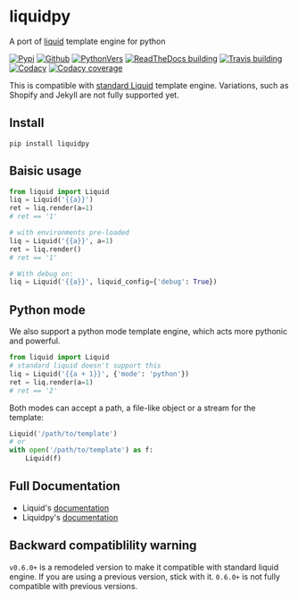 # liquidpy
A port of [liquid][1] template engine for python

[![Pypi][2]][9] [![Github][3]][10] [![PythonVers][4]][9] [![ReadTheDocs building][13]][8] [![Travis building][5]][11] [![Codacy][6]][12] [![Codacy coverage][7]][12]

This is compatible with [standard Liquid][1] template engine. Variations, such as Shopify and Jekyll are not fully supported yet.

## Install
```shell
pip install liquidpy
```

## Baisic usage
```python
from liquid import Liquid
liq = Liquid('{{a}}')
ret = liq.render(a=1)
# ret == '1'

# with environments pre-loaded
liq = Liquid('{{a}}', a=1)
ret = liq.render()
# ret == '1'

# With debug on:
liq = Liquid('{{a}}', liquid_config={'debug': True})
```

## Python mode

We also support a python mode template engine, which acts more pythonic and powerful.
```python
from liquid import Liquid
# standard liquid doesn't support this
liq = Liquid('{{a + 1}}', {'mode': 'python'})
ret = liq.render(a=1)
# ret == '2'
```

Both modes can accept a path, a file-like object or a stream for the template:
```python
Liquid('/path/to/template')
# or
with open('/path/to/template') as f:
    Liquid(f)
```

## Full Documentation
- Liquid's [documentation][1]
- Liquidpy's [documentation][14]

## Backward compatiblility warning

`v0.6.0+` is a remodeled version to make it compatible with standard liquid engine. If you are using a previous version, stick with it. `0.6.0+` is not fully compatible with previous versions.

[1]: https://shopify.github.io/liquid/
[2]: https://img.shields.io/pypi/v/liquidpy.svg?style=flat-square
[3]: https://img.shields.io/github/tag/pwwang/liquidpy.svg?style=flat-square
[4]: https://img.shields.io/pypi/pyversions/liquidpy.svg?style=flat-square
[5]: https://img.shields.io/travis/pwwang/liquidpy.svg?style=flat-square
[6]: https://img.shields.io/codacy/grade/aed04c099cbe42dabda2b42bae557fa4?style=flat-square
[7]: https://img.shields.io/codacy/coverage/aed04c099cbe42dabda2b42bae557fa4?style=flat-square
[8]: https://liquidpy.readthedocs.io/en/latest/
[9]: https://pypi.org/project/liquidpy/
[10]: https://github.com/pwwang/liquidpy
[11]: https://travis-ci.org/pwwang/liquidpy
[12]: https://app.codacy.com/manual/pwwang/liquidpy/dashboard
[13]: https://img.shields.io/readthedocs/liquidpy?style=flat-square
[14]: https://pwwang.github.io/liquidpy/

